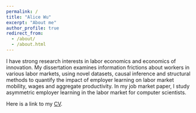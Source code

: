```yaml
---
permalink: /
title: "Alice Wu"
excerpt: "About me"
author_profile: true
redirect_from: 
  - /about/
  - /about.html
---
```


I have strong research interests in labor economics and economics of innovation. My dissertation examines information frictions about workers in various labor markets, using novel datasets, causal inference and structural methods to quantify the impact of employer learning on labor market mobility, wages and aggregate productivity. In my job market paper, I study asymmetric employer learning in the labor market for computer scientists. 

Here is a link to my [CV](https://github.com/academicpages/academicpages.github.io/tree/master/markdown_generator). 
